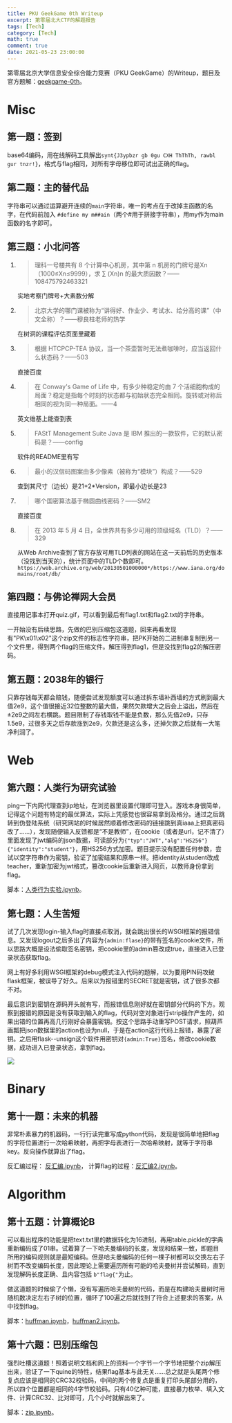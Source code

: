 ```yaml
---
title: PKU GeekGame 0th Writeup
excerpt: 第零届北大CTF的解题报告
tags: [Tech]
category: [Tech]
math: true
comment: true
date: 2021-05-23 23:00:00
---
```


第零届北京大学信息安全综合能力竞赛（PKU GeekGame）的Writeup，题目及官方题解：[geekgame-0th](https://github.com/PKU-GeekGame/geekgame-0th)。

# Misc

## 第一题：签到

base64编码，用在线解码工具解出`synt{J3ypbzr gb 0gu CXH ThThTh, rawbl gur tnzr!}`，格式与flag相同，对所有字母移位即可试出正确的flag。

## 第二题：主的替代品

字符串可以通过运算避开连续的`main`字符串，唯一的考点在于改掉主函数的名字，在代码前加入 `#define my m##ain`（两个#用于拼接字符串），用my作为main函数的名字即可。

## 第三题：小北问答

1. > 理科一号楼共有 8 个计算中心机房，其中第 n 机房的门牌号是Xn（1000≤Xn≤9999），求 ∑ (Xn)n 的最大质因数？——108475792463321

   实地考察门牌号+大素数分解

2. > 北京大学的哪门课被称为“讲得好、作业少、考试水、给分高的课”（中文全称）？——穆良柱老师的热学

   在树洞的课程评估页面里藏着

3. > 根据 HTCPCP-TEA 协议，当一个茶壶暂时无法煮咖啡时，应当返回什么状态码？——503

   直接百度

4. > 在 Conway's Game of Life 中，有多少种稳定的由 7 个活细胞构成的局面？稳定是指每个时刻的状态都与初始状态完全相同。旋转或对称后相同的视为同一种局面。——4

   英文维基上能查到表

5. > FAStT Management Suite Java 是 IBM 推出的一款软件，它的默认密码是？——config

   软件的README里有写

6. > 最小的汉信码图案由多少像素（被称为“模块”）构成？——529

   查到其尺寸（边长）是21+2*Version，即最小边长是23

7. > 哪个国密算法基于椭圆曲线密码？——SM2

   直接百度

8. > 在 2013 年 5 月 4 日，全世界共有多少可用的顶级域名（TLD）？——329

   从Web Archive查到了官方存放可用TLD列表的网站在这一天前后的历史版本（没找到当天的），统计页面中的TLD个数即可。`https://web.archive.org/web/20130501000000*/https://www.iana.org/domains/root/db/`

## 第四题：与佛论禅网大会员

直接用记事本打开quiz.gif，可以看到最后有flag1.txt和flag2.txt的字符串。

一开始没有后续思路，先做的巴别压缩包这道题，回来再看发现有"PK\x01\x02"这个zip文件的标志性字符串，把PK开始的二进制串复制到另一个文件里，得到两个flag的压缩文件。解压得到flag1，但是没找到flag2的解压密码。

## 第五题：2038年的银行

只靠存钱每天都会赔钱，随便尝试发现额度可以通过拆东墙补西墙的方式刷到最大值2e9，这个值很接近32位整数的最大值，果然欠款增大之后会上溢出，然后在±2e9之间左右横跳。题目限制了存钱取钱不能是负数，那么先借2e9，只存1.5e9，过很多天之后存款涨到2e9，欠款还是这么多，还掉欠款之后就有一大笔净利润了。



# Web

## 第六题：人类行为研究试验

ping一下内网代理查到ip地址，在浏览器里设置代理即可登入。游戏本身很简单，记得这个问题有特定的最优算法，实际上凭感觉也很容易拿到及格分。通过之后跳转到伪登陆系统（研究网站的时候居然顺着修改密码的链接跳到真iaaa上把真密码改了……），发现随便输入反馈都是“不是教师”，在cookie（或者是url，记不清了）里面发现了jwt编码的json数据，可读部分为`{"typ":"JWT","alg":"HS256"}{"identity":"student"}`，用HS256方式加密。题目提示没有配置任何参数，尝试以空字符串作为密钥，验证了加密结果和原串一样。把identity从student改成teacher，重新加密为jwt格式，篡改cookie后重新进入网页，以教师身份拿到flag。

脚本：[人类行为实验.ipynb](https://github.com/allons42/CTF-Writeup/blob/main/PKUgeekgame-0th/%E4%BA%BA%E7%B1%BB%E8%A1%8C%E4%B8%BA%E5%AE%9E%E9%AA%8C.ipynb)。

## 第七题：人生苦短

试了几次发现login-输入flag时直接点取消，就会跳出很长的WSGI框架的报错信息。又发现logout之后多出了内容为`{admin:flase}`的带有签名的cookie文件，所以思路大概是设法偷取签名密钥，把cookie里的admin篡改成true，直接进入已登录状态获取flag。

网上有好多利用WSGI框架的debug模式注入代码的题解，以为要用PIN码攻破flask框架，被误导了好久。后来以为报错里的SECRET就是密钥，试了很多次都不对。

最后意识到密钥在源码开头就有写，而报错信息刚好就在密钥部分代码的下方。观察到报错的原因是没有获取到输入的flag，代码对空对象进行strip操作产生的，如果出错的位置再高几行刚好会暴露密钥。按这个思路手动重写POST请求，照葫芦画瓢把json数据里的action也设为null，于是在action这行代码上报错，暴露了密钥。之后用flask--unsign这个软件用密钥对`{admin:True}`签名，修改cookie数据，成功进入已登录状态，拿到flag。

![](/img/geek0/flask.png)

# Binary

## 第十一题：未来的机器

非常朴素暴力的机器码，一行行读完重写成python代码，发现是很简单地把flag的字符位置进行一次哈希映射，再把字母表进行一次哈希映射，就等于字符串key。反向操作就算出了flag。

反汇编过程： [反汇编.ipynb](https://github.com/allons42/CTF-Writeup/blob/main/PKUgeekgame-0th/%E5%8F%8D%E6%B1%87%E7%BC%96.ipynb)，
计算flag的过程：[反汇编2.ipynb](https://github.com/allons42/CTF-Writeup/blob/main/PKUgeekgame-0th/%E5%8F%8D%E6%B1%87%E7%BC%962.ipynb)。


# Algorithm

## 第十五题：计算概论B

可以看出程序的功能是把text.txt里的数据转化为16进制，再用table.pickle的字典重新编码成了01串。试着算了一下哈夫曼编码的长度，发现和结果一致，即题目所用的编码规则就是最短编码。但是哈夫曼编码的任何一棵子树都可以交换左右子树而不改变编码长度，因此理论上需要遍历所有可能的哈夫曼树并尝试解码，直到发现解码长度正确、且内容包括 `b"flag{"`为止。

做这道题的时候偷了个懒，没有写遍历哈夫曼树的代码，而是在构建哈夫曼树时用随机数决定左右子树的位置，循环了100遍之后就找到了符合上述要求的答案，从中找到flag。

脚本：[huffman.ipynb](https://github.com/allons42/CTF-Writeup/blob/main/PKUgeekgame-0th/huffman.ipynb)，[huffman2.ipynb](https://github.com/allons42/CTF-Writeup/blob/main/PKUgeekgame-0th/huffman2.ipynb)。

## 第十六题：巴别压缩包

强烈吐槽这道题！照着说明文档和网上的资料一个字节一个字节地把整个zip解压出来，验证了一下quine的特性，结果flag基本与此无关……总之就是头尾两个修复点应该是相同的CRC32校验码，中间的两个修复点是重复打印头尾部分用的，所以四个位置都是相同的4字节校验码。只有40亿种可能，直接暴力枚举、填入文件、计算CRC32、比对即可，几个小时就解出来了。

脚本：[zip.ipynb](https://github.com/allons42/CTF-Writeup/blob/main/PKUgeekgame-0th/zip.ipynb)。
